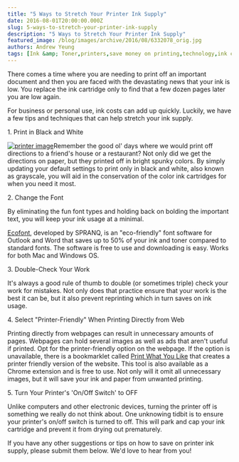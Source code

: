 ```yaml
---
title: "5 Ways to Stretch Your Printer Ink Supply"
date: 2016-08-01T20:00:00.000Z
slug: 5-ways-to-stretch-your-printer-ink-supply
description: "5 Ways to Stretch Your Printer Ink Supply"
featured_image: /blog/images/archive/2016/08/6332078_orig.jpg
authors: Andrew Yeung
tags: [Ink &amp; Toner,printers,save money on printing,technology,ink cartridge refill,Ink Cartridge,Printer maintenance]
---
```


There comes a time where you are needing to print off an important document and then you are faced with the devastating news that your ink is low. You replace the ink cartridge only to find that a few dozen pages later you are low again.

For business or personal use, ink costs can add up quickly. Luckily, we have a few tips and techniques that can help stretch your ink supply.

1\. Print in Black and White

[![printer image](/blog/images/6332078-orig.jpg)](/blog/images/6332078-orig.jpg)Remember the good ol' days where we would print off directions to a friend's house or a restaurant? Not only did we get the directions on paper, but they printed off in bright spunky colors. By simply updating your default settings to print only in black and white, also known as grayscale, you will aid in the conservation of the color ink cartridges for when you need it most.

2\. Change the Font

By eliminating the fun font types and holding back on bolding the important text, you will keep your ink usage at a minimal.

[Ecofont](https://www.ecofont.com), developed by SPRANQ, is an "eco-friendly" font software for Outlook and Word that saves up to 50% of your ink and toner compared to standard fonts. The software is free to use and downloading is easy. Works for both Mac and Windows OS.

3\. Double-Check Your Work

It's always a good rule of thumb to double (or sometimes triple) check your work for mistakes. Not only does that practice ensure that your work is the best it can be, but it also prevent reprinting which in turn saves on ink usage.

4\. Select "Printer-Friendly" When Printing Directly from Web

Printing directly from webpages can result in unnecessary amounts of pages. Webpages can hold several images as well as ads that aren't useful if printed. Opt for the printer-friendly option on the webpage. If the option is unavailable, there is a bookmarklet called [Print What You Like](https://www.printwhatyoulike.com/) that creates a printer friendly version of the website. This tool is also available as a Chrome extension and is free to use. Not only will it omit all unnecessary images, but it will save your ink and paper from unwanted printing.

5\. Turn Your Printer's 'On/Off Switch' to OFF

Unlike computers and other electronic devices, turning the printer off is something we really do not think about. One unknowing tidbit is to ensure your printer's on/off switch is turned to off. This will park and cap your ink cartridge and prevent it from drying out prematurely.

If you have any other suggestions or tips on how to save on printer ink supply, please submit them below. We'd love to hear from you!